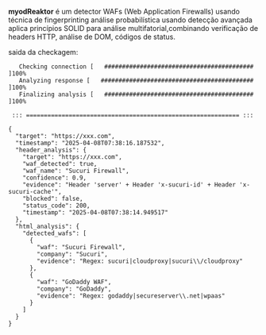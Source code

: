 
**myodReaktor** é um detector WAFs (Web Application Firewalls) usando técnica de fingerprinting  análise probabilística usando  detecção avançada  aplica princípios SOLID para análise multifatorial,combinando verificação de headers HTTP, análise de DOM, códigos de status.


saida da checkagem:            
```
   Checking connection [   ##########################################     ]100%
   Analyzing response [   ###########################################     ]100%
   Finalizing analysis [   ##########################################     ]100%

 ::: ============================================================ :::

{
  "target": "https://xxx.com",
  "timestamp": "2025-04-08T07:38:16.187532",
  "header_analysis": {
    "target": "https://xxx.com",
    "waf_detected": true,
    "waf_name": "Sucuri Firewall",
    "confidence": 0.9,
    "evidence": "Header 'server' + Header 'x-sucuri-id' + Header 'x-sucuri-cache'",
    "blocked": false,
    "status_code": 200,
    "timestamp": "2025-04-08T07:38:14.949517"
  },
  "html_analysis": {
    "detected_wafs": [
      {
        "waf": "Sucuri Firewall",
        "company": "Sucuri",
        "evidence": "Regex: sucuri|cloudproxy|sucuri\\/cloudproxy"
      },
      {
        "waf": "GoDaddy WAF",
        "company": "GoDaddy",
        "evidence": "Regex: godaddy|secureserver\\.net|wpaas"
      }
    ]
  }
}

```

